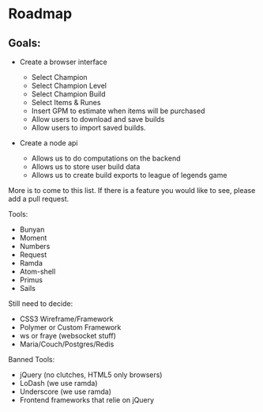 # Roadmap

## Goals:
- Create a browser interface
  - Select Champion
  - Select Champion Level
  - Select Champion Build
  - Select Items & Runes
  - Insert GPM to estimate when items will be purchased
  - Allow users to download and save builds
  - Allow users to import saved builds.
  
- Create a node api
  - Allows us to do computations on the backend
  - Allows us to store user build data
  - Allows us to create build exports to league of legends game
  
More is to come to this list. If there is a feature you would like to see, please add a pull request.

Tools:
 - Bunyan
 - Moment
 - Numbers
 - Request
 - Ramda
 - Atom-shell
 - Primus
 - Sails
 
Still need to decide:
 - CSS3 Wireframe/Framework
 - Polymer or Custom Framework
 - ws or fraye (websocket stuff)
 - Maria/Couch/Postgres/Redis
 
Banned Tools:
 - jQuery (no clutches, HTML5 only browsers)
 - LoDash (we use ramda)
 - Underscore (we use ramda)
 - Frontend frameworks that relie on jQuery
